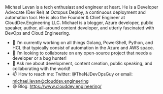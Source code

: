 Michael Levan is a tech enthusiast and engineer at heart. He is a Developer Advocate (Dev Rel) at Octopus Deploy, a continuous deployment and automation tool. He is also the Founder & Chief Engineer at CloudDev.Engineering LLC. Michael is a blogger, Azure developer, public speaker, author, all-around content developer, and utterly fascinated with DevOps and Cloud Engineering.


- 🔭 I’m currently working on all things Golang, PowerShell, Python, and HCL that typically consist of automation in the Azure and AWS space.
- 👯 I’m looking to collaborate on any open-source project that needs a developer or a bug hunter!
- 💬 Ask me about development, content creation, public speaking, and collaborating with the world!
- 📫 How to reach me: Twitter: @TheNJDevOpsGuy or email: michael.levan@clouddev.engineering
- 😄 Blog: https://www.clouddev.engineering/
